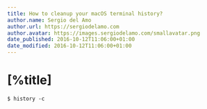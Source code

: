 ```yaml
---
title: How to cleanup your macOS terminal history?
author.name: Sergio del Amo
author.url: https://sergiodelamo.com
author.avatar: https://images.sergiodelamo.com/smallavatar.png 
date_published: 2016-10-12T11:06:00+01:00
date_modified: 2016-10-12T11:06:00+01:00
---
```


# [%title]

```
$ history -c
```
